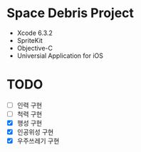 # Space Debris Project
* Xcode 6.3.2
* SpriteKit
* Objective-C
* Universial Application for iOS

# TODO
- [ ] 인력 구현
- [ ] 척력 구현
- [x] 행성 구현
- [x] 인공위성 구현
- [x] 우주쓰레기 구현